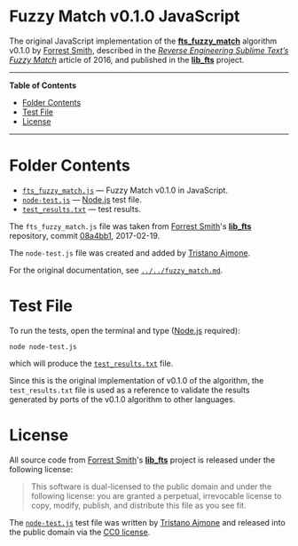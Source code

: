 # Fuzzy Match v0.1.0 JavaScript

The original JavaScript implementation of the __[fts_fuzzy_match]__ algorithm v0.1.0 by [Forrest Smith], described in the _[Reverse Engineering Sublime Text’s Fuzzy Match]_ article of 2016, and published in the __[lib_fts]__ project.

-----

**Table of Contents**

<!-- MarkdownTOC autolink="true" bracket="round" autoanchor="false" lowercase="only_ascii" uri_encoding="true" levels="1,2,3" -->

- [Folder Contents](#folder-contents)
- [Test File](#test-file)
- [License](#license)

<!-- /MarkdownTOC -->

-----

# Folder Contents

- [`fts_fuzzy_match.js`][fts_fuzzy_match.js] — Fuzzy Match v0.1.0 in JavaScript.
- [`node-test.js`][node-test.js] — [Node.js] test file.
- [`test_results.txt`][test_results.txt] — test results.

The `fts_fuzzy_match.js` file was taken from [Forrest Smith]'s __[lib_fts]__ repository, commit [08a4bb1][fm1js 08a4bb1], 2017-02-19.

The `node-test.js` file was created and added by [Tristano Ajmone].

For the original documentation, see [`../../fuzzy_match.md`][fm md].


# Test File

To run the tests, open the terminal and type ([Node.js] required):

    node node-test.js

which will produce the [`test_results.txt`][test_results.txt] file.

Since this is the original implementation of v0.1.0 of the algorithm, the `test_results.txt` file is used as a reference to validate the results generated by ports of the v0.1.0 algorithm to other languages.


# License

All source code from [Forrest Smith]'s __[lib_fts]__ project is released under the following license:

> This software is dual-licensed to the public domain and under the following license: you are granted a perpetual, irrevocable license to copy, modify, publish, and distribute this file as you see fit.

The [`node-test.js`][node-test.js] test file was written by [Tristano Ajmone] and released into the public domain via the [CC0 license].

<!-----------------------------------------------------------------------------
                               REFERENCE LINKS
------------------------------------------------------------------------------>

[Node.js]: https://nodejs.org "Visit Node.js website"
[CC0 license]: ../../../LICENSE "Read the Creative Commons Zero v1.0 Universal license"

<!-- articles -->

[Reverse Engineering Sublime Text’s Fuzzy Match]: https://www.forrestthewoods.com/blog/reverse_engineering_sublime_texts_fuzzy_match/ "Read Forrest Smith's article"

<!-- project files -->

[fm md]: ../../fuzzy_match.md "View the original documentation of fts_fuzzy_match"

[fts_fuzzy_match.js]: ./fts_fuzzy_match.js
[node-test.js]: ./node-test.js
[test_results.txt]: ./test_results.txt

<!-- people -->

[Forrest Smith]: https://github.com/forrestthewoods "View Forrest Smith's GitHub profile"
[Tristano Ajmone]: https://github.com/tajmone "View Tristano Ajmone's GitHub profile"

<!-- FTS Fuzzy Match  -------------------------------------------------------->

[lib_fts]: https://github.com/forrestthewoods/lib_fts
[fts_fuzzy_match]: https://github.com/forrestthewoods/lib_fts

<!-- upstream sources -->

[fm1js 08a4bb1]: https://github.com/forrestthewoods/lib_fts/blob/08a4bb1883cc70480020bca549894135ae08d8f5/code/fts_fuzzy_match.js "View upstream source of 'fts_fuzzy_match.js' v0.1.0 from commit 08a4bb1"

<!-- EOF -->
